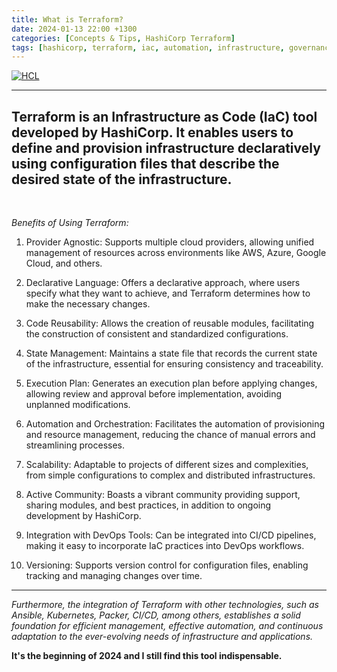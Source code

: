```yaml
---
title: What is Terraform?
date: 2024-01-13 22:00 +1300
categories: [Concepts & Tips, HashiCorp Terraform]
tags: [hashicorp, terraform, iac, automation, infrastructure, governance, finops]
---
```


[![HCL](https://img.shields.io/badge/language-HCL-blueviolet)](https://www.terraform.io/)

---

## **Terraform is an Infrastructure as Code (IaC) tool developed by HashiCorp. It enables users to define and provision infrastructure declaratively using configuration files that describe the desired state of the infrastructure.**

<br>

*Benefits of Using Terraform:*
1. Provider Agnostic: Supports multiple cloud providers, allowing unified management of resources across environments like AWS, Azure, Google Cloud, and others.

2. Declarative Language: Offers a declarative approach, where users specify what they want to achieve, and Terraform determines how to make the necessary changes.

3. Code Reusability: Allows the creation of reusable modules, facilitating the construction of consistent and standardized configurations.

4. State Management: Maintains a state file that records the current state of the infrastructure, essential for ensuring consistency and traceability.

5. Execution Plan: Generates an execution plan before applying changes, allowing review and approval before implementation, avoiding unplanned modifications.

6. Automation and Orchestration: Facilitates the automation of provisioning and resource management, reducing the chance of manual errors and streamlining processes.

7. Scalability: Adaptable to projects of different sizes and complexities, from simple configurations to complex and distributed infrastructures.

8. Active Community: Boasts a vibrant community providing support, sharing modules, and best practices, in addition to ongoing development by HashiCorp.

9. Integration with DevOps Tools: Can be integrated into CI/CD pipelines, making it easy to incorporate IaC practices into DevOps workflows.

10. Versioning: Supports version control for configuration files, enabling tracking and managing changes over time.

---

*Furthermore, the integration of Terraform with other technologies, such as Ansible, Kubernetes, Packer, CI/CD, among others, establishes a solid foundation for efficient management, effective automation, and continuous adaptation to the ever-evolving needs of infrastructure and applications.*

**It's the beginning of 2024 and I still find this tool indispensable.**